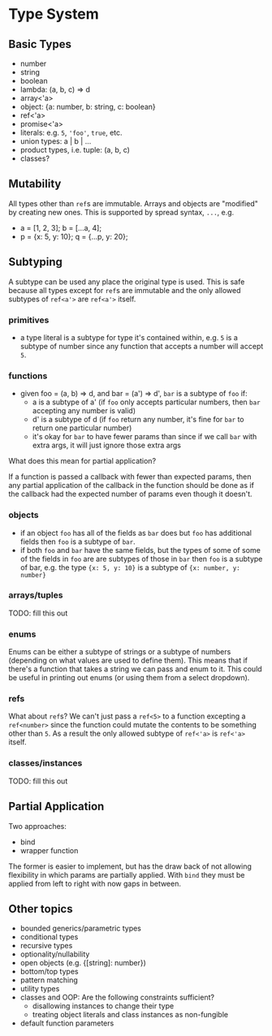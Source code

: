 # Type System

## Basic Types

- number
- string
- boolean
- lambda: (a, b, c) => d
- array<'a>
- object: {a: number, b: string, c: boolean}
- ref<'a>
- promise<'a>
- literals: e.g. `5`, `'foo'`, `true`, etc.
- union types: a | b | ...
- product types, i.e. tuple: (a, b, c)
- classes?

## Mutability

All types other than `ref`s are immutable.  Arrays and objects are "modified"
by creating new ones.  This is supported by spread syntax, `...`, e.g.
- a = [1, 2, 3]; b = [...a, 4];
- p = {x: 5, y: 10}; q = {...p, y: 20};

## Subtyping

A subtype can be used any place the original type is used.  This is safe
because all types except for `ref`s are immutable and the only allowed subtypes
of `ref<a'>` are `ref<a'>` itself.

### primitives

- a type literal is a subtype for type it's contained within, e.g.
  `5` is a subtype of number since any function that accepts a number
  will accept `5`.

### functions

- given foo = (a, b) => d, and bar = (a') => d', `bar` is
  a subtype of `foo` if:
  - a is a subtype of a' (if `foo` only accepts particular numbers,
    then `bar` accepting any number is valid)
  - d' is a subtype of d (if `foo` return any number, it's fine for
    `bar` to return one particular number)
  - it's okay for `bar` to have fewer params than since if we call
    `bar` with extra args, it will just ignore those extra args

What does this mean for partial application?

If a function is passed a callback with fewer than expected params, then
any partial application of the callback in the function should be done
as if the callback had the expected number of params even though it
doesn't.

### objects

- if an object `foo` has all of the fields as `bar` does but `foo` has additional
  fields then `foo` is a subtype of `bar`.
- if both `foo` and `bar` have the same fields, but the types of some of some
  of the fields in `foo` are are subtypes of those in `bar` then `foo` is a subtype
  of bar, e.g. the type `{x: 5, y: 10}` is a subtype of `{x: number, y: number}`

### arrays/tuples

TODO: fill this out

### enums

Enums can be either a subtype of strings or a subtype of numbers (depending on
what values are used to define them).  This means that if there's a function that
takes a string we can pass and enum to it.  This could be useful in printing out
enums (or using them from a select dropdown).

### refs

What about `ref`s?  We can't just pass a `ref<5>` to a function excepting
a `ref<number>` since the function could mutate the contents to be something
other than `5`.  As a result the only allowed subtype of `ref<'a>` is `ref<'a>`
itself.

### classes/instances

TODO: fill this out

## Partial Application

Two approaches:
- bind
- wrapper function

The former is easier to implement, but has the draw back of not allowing
flexibility in which params are partially applied.  With `bind` they must
be applied from left to right with now gaps in between.

## Other topics

- bounded generics/parametric types
- conditional types
- recursive types
- optionality/nullability
- open objects (e.g. {[string]: number})
- bottom/top types
- pattern matching
- utility types
- classes and OOP: Are the following constraints sufficient?
  - disallowing instances to change their type
  - treating object literals and class instances as non-fungible
- default function parameters
